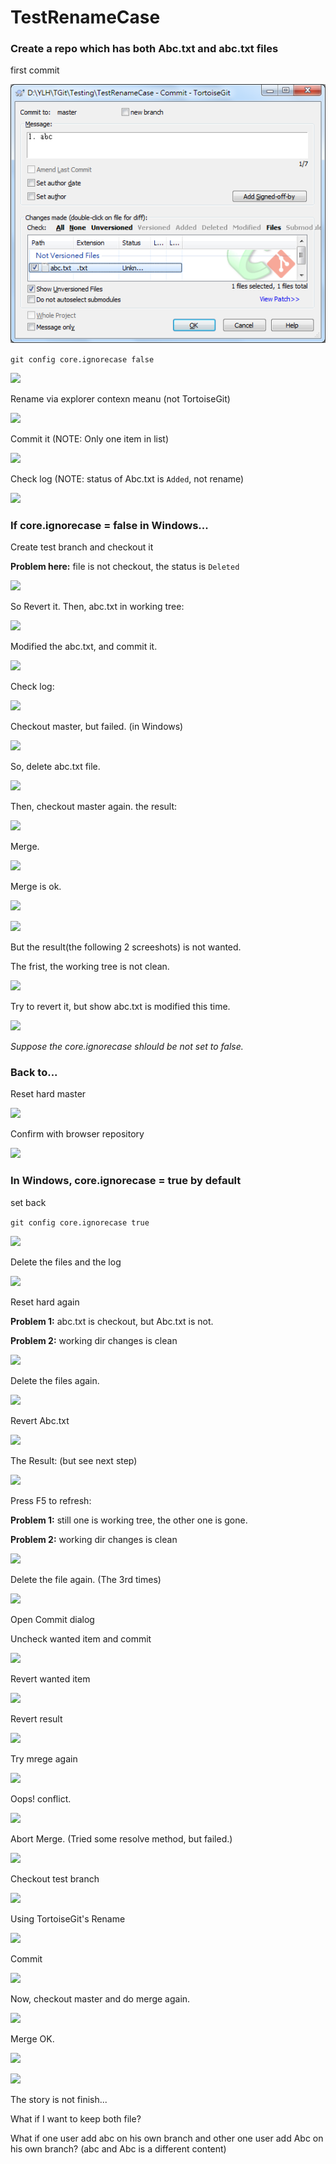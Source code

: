 TestRenameCase
==============

### Create a repo which has both Abc.txt and abc.txt files ###

first commit

![](/Image/01_Commit1_abc.png)

```git config core.ignorecase false```

![](/Image/02_set_ignorecase_false.png)

Rename via explorer contexn meanu (not TortoiseGit)

![](/Image/03_Rename_Case.png)

Commit it (NOTE: Only one item in list)

![](/Image/04_Commit2_Abc.png)

Check log (NOTE: status of Abc.txt is ```Added```, not rename)

![](/Image/05_Log2.png)

### If core.ignorecase = false in Windows... ###

Create test branch and checkout it

**Problem here:** file is not checkout, the status is ```Deleted```

![](/Image/06_Create_Branch_+_Switch.png)

So Revert it. Then, abc.txt in working tree:

![](/Image/07_After_Revert.png)

Modified the abc.txt, and commit it.

![](/Image/08_test_branch_commit1.png)

Check log:

![](/Image/09_Log3.png)

Checkout master, but failed. (in Windows)

![](/Image/10_Switch_to_master_failed.png)

So, delete abc.txt file.

![](/Image/11_delete_abc.png)

Then, checkout master again. the result:

![](/Image/12_only_abc_is_checkout_and_no_Abc.png)

Merge.

![](/Image/13_Merge.png)

Merge is ok.

![](/Image/14_Merge_OK.png)

![](/Image/15_Log_Merged.png)

But the result(the following 2 screeshots) is not wanted.

The frist, the working tree is not clean.

![](/Image/16_Working_dir_changes.png)

Try to revert it, but show abc.txt is modified this time.

![](/Image/17_Revert_Abc.png)

*Suppose the core.ignorecase shlould be not set to false.*

### Back to... ###

Reset hard master

![](/Image/18_Reset_hard.png)

Confirm with browser repository

![](/Image/19_Browser_repository.png)

### In Windows, core.ignorecase = true by default ###

set back

```git config core.ignorecase true```

![](/Image/20_set_ignorecase_true.png)

Delete the files and the log

![](/Image/21_Delete_and_Log.png)

Reset hard again

**Problem 1:** abc.txt is checkout, but Abc.txt is not.

**Problem 2:** working dir changes is clean

![](/Image/22_Reset_hard.png)

Delete the files again.

![](/Image/23_Delete_again.png)

Revert Abc.txt

![](/Image/24_Revert.png)

The Result: (but see next step)

![](/Image/25_After_Revert.png)

Press F5 to refresh:

**Problem 1:** still one is working tree, the other one is gone.

**Problem 2:** working dir changes is clean

![](/Image/26_After_Refresh.png)

Delete the file again. (The 3rd times)

![](/Image/27_Delete_again.png)

Open Commit dialog

Uncheck wanted item and commit

![](/Image/28_Uncheck_wanted_item.png)

Revert wanted item

![](/Image/29_Revert_wanted_item.png)

Revert result

![](/Image/30_After_Revert.png)

Try mrege again

![](/Image/31_Merge.png)

Oops! conflict.

![](/Image/32_Merge_conflict.png)

Abort Merge. (Tried some resolve method, but failed.)

![](/Image/33_Abort_Merge.png)

Checkout test branch

![](/Image/34_Checkout_test.png)

Using TortoiseGit's Rename

![](/Image/35_Rename_Abc.png)

Commit

![](/Image/36_commit.png)

Now, checkout master and do merge again.

![](/Image/37_Merge.png)

Merge OK.

![](/Image/38_Merge_OK.png)

![](/Image/39_Merge_result.png)


The story is not finish...

What if I want to keep both file?

What if one user add abc on his own branch and other one user add Abc on his own branch? (abc and Abc is a different content)
